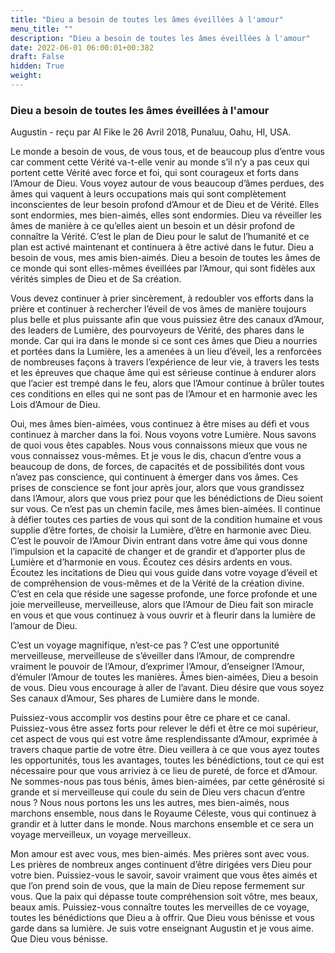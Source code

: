 ```yaml
---
title: "Dieu a besoin de toutes les âmes éveillées à l'amour"
menu_title: ""
description: "Dieu a besoin de toutes les âmes éveillées à l'amour"
date: 2022-06-01 06:00:01+00:382
draft: False
hidden: True
weight:
---
```

### Dieu a besoin de toutes les âmes éveillées à l'amour

Augustin - reçu par Al Fike le 26 Avril 2018, Punaluu, Oahu, HI, USA.

Le monde a besoin de vous, de vous tous, et de beaucoup plus d’entre vous car comment cette Vérité va-t-elle venir au monde s’il n’y a pas ceux qui portent cette Vérité avec force et foi, qui sont courageux et forts dans l’Amour de Dieu. Vous voyez autour de vous beaucoup d’âmes perdues, des âmes qui vaquent à leurs occupations mais qui sont complètement inconscientes de leur besoin profond d’Amour et de Dieu et de Vérité. Elles sont endormies, mes bien-aimés, elles sont endormies. Dieu va réveiller les âmes de manière à ce qu’elles aient un besoin et un désir profond de connaître la Vérité. C’est le plan de Dieu pour le salut de l’humanité et ce plan est activé maintenant et continuera à être activé dans le futur. Dieu a besoin de vous, mes amis bien-aimés. Dieu a besoin de toutes les âmes de ce monde qui sont elles-mêmes éveillées par l’Amour, qui sont fidèles aux vérités simples de Dieu et de Sa création.

Vous devez continuer à prier sincèrement, à redoubler vos efforts dans la prière et continuer à rechercher l’éveil de vos âmes de manière toujours plus belle et plus puissante afin que vous puissiez être des canaux d’Amour, des leaders de Lumière, des pourvoyeurs de Vérité, des phares dans le monde. Car qui ira dans le monde si ce sont ces âmes que Dieu a nourries et portées dans la Lumière, les a amenées à un lieu d’éveil, les a renforcées de nombreuses façons à travers l’expérience de leur vie, à travers les tests et les épreuves que chaque âme qui est sérieuse continue à endurer alors que l’acier est trempé dans le feu, alors que l’Amour continue à brûler toutes ces conditions en elles qui ne sont pas de l’Amour et en harmonie avec les Lois d’Amour de Dieu.

Oui, mes âmes bien-aimées, vous continuez à être mises au défi et vous continuez à marcher dans la foi. Nous voyons votre Lumière. Nous savons de quoi vous êtes capables. Nous vous connaissons mieux que vous ne vous connaissez vous-mêmes. Et je vous le dis, chacun d’entre vous a beaucoup de dons, de forces, de capacités et de possibilités dont vous n’avez pas conscience, qui continuent à émerger dans vos âmes. Ces prises de conscience se font jour après jour, alors que vous grandissez dans l’Amour, alors que vous priez pour que les bénédictions de Dieu soient sur vous. Ce n’est pas un chemin facile, mes âmes bien-aimées. Il continue à défier toutes ces parties de vous qui sont de la condition humaine et vous supplie d’être fortes, de choisir la Lumière, d’être en harmonie avec Dieu. C’est le pouvoir de l’Amour Divin entrant dans votre âme qui vous donne l’impulsion et la capacité de changer et de grandir et d’apporter plus de Lumière et d’harmonie en vous. Écoutez ces désirs ardents en vous. Écoutez les incitations de Dieu qui vous guide dans votre voyage d’éveil et de compréhension de vous-mêmes et de la Vérité de la création divine. C’est en cela que réside une sagesse profonde, une force profonde et une joie merveilleuse, merveilleuse, alors que l’Amour de Dieu fait son miracle en vous et que vous continuez à vous ouvrir et à fleurir dans la lumière de l’amour de Dieu.

C’est un voyage magnifique, n’est-ce pas ? C’est une opportunité merveilleuse, merveilleuse de s’éveiller dans l’Amour, de comprendre vraiment le pouvoir de l’Amour, d’exprimer l’Amour, d’enseigner l’Amour, d’émuler l’Amour de toutes les manières. Âmes bien-aimées, Dieu a besoin de vous. Dieu vous encourage à aller de l’avant. Dieu désire que vous soyez Ses canaux d’Amour, Ses phares de Lumière dans le monde.

Puissiez-vous accomplir vos destins pour être ce phare et ce canal. Puissiez-vous être assez forts pour relever le défi et être ce moi supérieur, cet aspect de vous qui est votre âme resplendissante d’Amour, exprimée à travers chaque partie de votre être. Dieu veillera à ce que vous ayez toutes les opportunités, tous les avantages, toutes les bénédictions, tout ce qui est nécessaire pour que vous arriviez à ce lieu de pureté, de force et d’Amour. Ne sommes-nous pas tous bénis, âmes bien-aimées, par cette générosité si grande et si merveilleuse qui coule du sein de Dieu vers chacun d’entre nous ? Nous nous portons les uns les autres, mes bien-aimés, nous marchons ensemble, nous dans le Royaume Céleste, vous qui continuez à grandir et à lutter dans le monde. Nous marchons ensemble et ce sera un voyage merveilleux, un voyage merveilleux.

Mon amour est avec vous, mes bien-aimés. Mes prières sont avec vous. Les prières de nombreux anges continuent d’être dirigées vers Dieu pour votre bien. Puissiez-vous le savoir, savoir vraiment que vous êtes aimés et que l’on prend soin de vous, que la main de Dieu repose fermement sur vous. Que la paix qui dépasse toute compréhension soit vôtre, mes beaux, beaux amis. Puissiez-vous connaître toutes les merveilles de ce voyage, toutes les bénédictions que Dieu a à offrir. Que Dieu vous bénisse et vous garde dans sa lumière. Je suis votre enseignant Augustin et je vous aime. Que Dieu vous bénisse.
